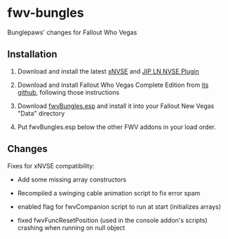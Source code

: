 # fwv-bungles

Bunglepaws' changes for Fallout Who Vegas

## Installation

1. Download and install the latest [xNVSE](https://github.com/xNVSE/NVSE) and [JIP LN NVSE Plugin](https://www.nexusmods.com/newvegas/mods/58277)

2. Download and install Fallout Who Vegas Complete Edition from [its github](https://github.com/Fallout-Who-Vegas/Fallout-Who-Vegas-Complete-Edition), following those instructions

3. Download [fwvBungles.esp](https://github.com/Bunglepaws/fwv-bungles/raw/master/data/fwvBungles.esp) and install it into your Fallout New Vegas "Data" directory

4. Put fwvBungles.esp below the other FWV addons in your load order.

## Changes

Fixes for xNVSE compatibility:

- Add some missing array constructors

- Recompiled a swinging cable animation script to fix error spam

- enabled flag for fwvCompanion script to run at start (initializes arrays)

- fixed fwvFuncResetPosition (used in the console addon's scripts) crashing when running on null object
